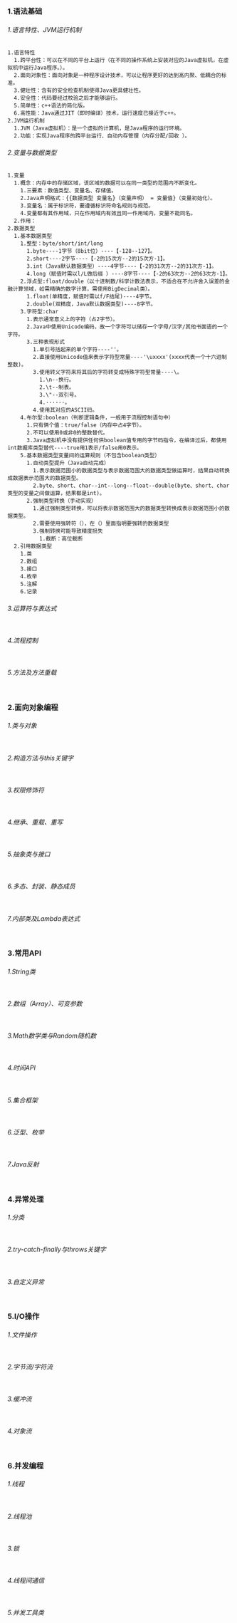 ### 1.语法基础


###### 1.语言特性、JVM运行机制
```
1.语言特性
  1.跨平台性：可以在不同的平台上运行（在不同的操作系统上安装对应的Java虚拟机，在虚拟机中运行Java程序。）。
  2.面向对象性：面向对象是一种程序设计技术，可以让程序更好的达到高内聚、低耦合的标准。
  3.健壮性：含有的安全检查机制使得Java更具健壮性。
  4.安全性：代码要经过校验之后才能够运行。
  5.简单性：c++语法的简化版。
  6.高性能：Java通过JIT（即时编译）技术，运行速度已接近于c++。
2.JVM运行机制
  1.JVM（Java虚拟机）：是一个虚拟的计算机，是Java程序的运行环境。
  2.功能：实现Java程序的跨平台运行、自动内存管理（内存分配/回收 ）。
```
###### 2.变量与数据类型
```
1.变量
  1.概念：内存中的存储区域，该区域的数据可以在同一类型的范围内不断变化。
    1.三要素：数值类型、变量名、存储值。
    2.Java声明格式：{{数据类型 变量名}（变量声明） = 变量值}（变量初始化）。
    3.变量名：属于标识符，要遵循标识符命名规则与规范。
    4.变量都有其作用域，只在作用域内有效且同一作用域内，变量不能同名。
  2.作用：
2.数据类型
  1.基本数据类型
    1.整型：byte/short/int/long
      1.byte----1字节（8bit位）----【-128--127】。
      2.short----2字节----【-2的15次方--2的15次方-1】。
      3.int（Java默认数据类型）----4字节----【-2的31次方--2的31次方-1】。
      4.long（赋值时需以l/L做后缀 ）----8字节----【-2的63次方--2的63次方-1】。
    2.浮点型:float/double（以十进制数/科学计数法表示，不适合在不允许舍入误差的金融计算领域，如需精确的数字计算，需使用BigDecimal类）。
      1.float(单精度，赋值时需以f/F结尾)----4字节。
      2.double(双精度，Java默认数据类型)----8字节。
    3.字符型:char
      1.表示通常意义上的字符（占2字节）。
      2.Java中使用Unicode编码，故一个字符可以储存一个字母/汉字/其他书面语的一个字符。
      3.三种表现形式
        1.单引号括起来的单个字符----''。
        2.直接使用Unicode值来表示字符型常量----'\uxxxx'(xxxx代表一个十六进制整数)。
        3.使用转义字符来将其后的字符转变成特殊字符型常量----\。
          1.\n--换行。
          2.\t--制表。
          3.\"--双引号。
          4.······。
        4.使用其对应的ASCII码。
    4.布尔型:boolean（判断逻辑条件，一般用于流程控制语句中）
      1.只有俩个值：true/false（内存中占4字节）。
      2.不可以使用0或非0的整数替代。
      3.Java虚拟机中没有提供任何供boolean值专用的字节码指令，在编译过后，都使用int数据库类型替代----true用1表示/false用0表示。
    5.基本数据类型变量间的运算规则（不包含boolean类型）
      1.自动类型提升（Java自动完成）
        1.表示数据范围小的数据类型与表示数据范围大的数据类型做运算时，结果自动转换成数据表示范围大的数据类型。
        2.byte、short、char--int--long--float--double(byte、short、char类型的变量之间做运算，结果都是int)。
      2.强制类型转换（手动实现）
        1.通过强制类型转换，可以将表示数据范围大的数据类型转换成表示数据范围小的数据类型。
        2.需要使用强转符（），在（）里面指明要强转的数据类型
        3.强制转换可能导致精度损失
          1.截断：高位截断
  2.引用数据类型
    1.类
    2.数组
    3.接口
    4.枚举
    5.注解
    6.记录
```
###### 3.运算符与表达式
```
```
###### 4.流程控制
```
```
###### 5.方法及方法重载
```
```

### 2.面向对象编程

###### 1.类与对象
```
```
###### 2.构造方法与this关键字
```
```
###### 3.权限修饰符
```
```
###### 4.继承、重载、重写
```
```
###### 5.抽象类与接口
```
```
###### 6.多态、封装、静态成员
```
```
###### 7.内部类及Lambda表达式
```
```
### 3.常用API
###### 1.String类
```
```
###### 2.数组（Array）、可变参数
```
```
###### 3.Math数学类与Random随机数
```
```
###### 4.时间API
```
```
###### 5.集合框架
```
```
###### 6.泛型、枚举
```
```
###### 7.Java反射
```
```
### 4.异常处理
###### 1.分类
```
```
###### 2.try-catch-finally与throws关键字
```
```
###### 3.自定义异常
```
```
### 5.I/O操作
###### 1.文件操作
```
```
###### 2.字节流/字符流
```
```
###### 3.缓冲流
```
```
###### 4.对象流
```
```
### 6.并发编程
###### 1.线程
```
```
###### 2.线程池
```
```
###### 3.锁
```
```
###### 4.线程间通信
```
```
###### 5.并发工具类
```
```

